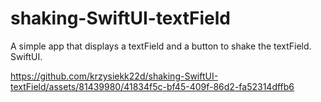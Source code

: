 # shaking-SwiftUI-textField
A simple app that displays a textField and a button to shake the textField. SwiftUI.

https://github.com/krzysiekk22d/shaking-SwiftUI-textField/assets/81439980/41834f5c-bf45-409f-86d2-fa52314dffb6
